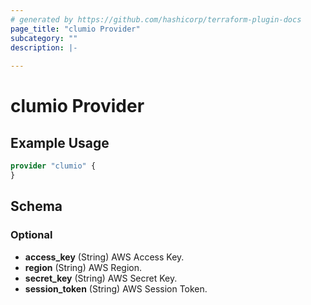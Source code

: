 ```yaml
---
# generated by https://github.com/hashicorp/terraform-plugin-docs
page_title: "clumio Provider"
subcategory: ""
description: |-
  
---
```


# clumio Provider



## Example Usage

```terraform
provider "clumio" {
}
```

<!-- schema generated by tfplugindocs -->
## Schema

### Optional

- **access_key** (String) AWS Access Key.
- **region** (String) AWS Region.
- **secret_key** (String) AWS Secret Key.
- **session_token** (String) AWS Session Token.
